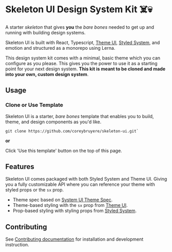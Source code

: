 # Skeleton UI Design System Kit ☠️💀

A starter _skeleton_ that gives **you** the _bare bones_ needed to get up and running with building design systems.

Skeleton UI is built with React, Typescript, [Theme UI](https://github.com/system-ui/theme-ui), [Styled System](https://github.com/styled-system/styled-system), and emotion and structured as a monorepo using Lerna.

This design system kit comes with a minimal, basic theme which you can configure as you please. This gives you the power to use it as a starting point for your next design system. **This kit is meant to be cloned and made into your own, custom design system**. 

## Usage

### Clone or Use Template

Skeleton UI is a starter, _bare bones_ template that enables you to build, theme, and design components as you'd like. 

```
git clone https://github.com/coreybruyere/skeleton-ui.git`
```
**or**

Click 'Use this template' button on the top of this page.

## Features

Skeleton UI comes packaged with both Styled System and Theme UI. Giving you a fully customizable API where you can reference your theme with styled props or the `sx` prop.

- Theme spec based on [System UI Theme Spec](https://styled-system.com/theme-specification).
- Theme-based styling with the `sx` prop from [Theme UI](https://github.com/system-ui/theme-ui).
- Prop-based styling with styling props from [Styled System](https://github.com/styled-system/styled-system).

## Contributing

See [Contributing documentation](/CONTRIBUTING.md) for installation and development instruction.



<!---## To-do:--->

<!--- - Document yalc process in CONTRIBUTING --->
<!--- - Figure out Props of issue in MDX files --->
<!--- - Update README in individual packages --->
<!--- - Document usage (Use as template) --->
<!--- - Add simple icon component --->
<!--- - Document when to use styled prop functions --->
